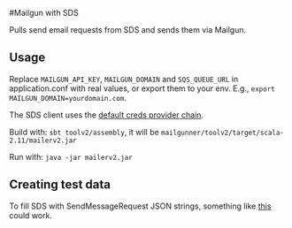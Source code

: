 #Mailgun with SDS

Pulls send email requests from SDS and sends them via Mailgun.

## Usage

Replace `MAILGUN_API_KEY`, `MAILGUN_DOMAIN` and `SQS_QUEUE_URL` in application.conf with real values, or export them to your env. E.g., `export MAILGUN_DOMAIN=yourdomain.com`. 

The SDS client uses the [default creds provider chain](http://docs.aws.amazon.com/AWSSdkDocsJava/latest/DeveloperGuide/credentials.html).

Build with: `sbt toolv2/assembly`, it will be `mailgunner/toolv2/target/scala-2.11/mailerv2.jar`

Run with: `java -jar mailerv2.jar`

## Creating test data
To fill SDS with SendMessageRequest JSON strings, something like [this](https://gist.github.com/mailgunner/d53ff57b887952d2abde) could work.
